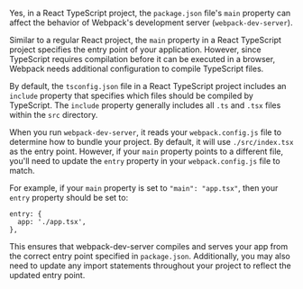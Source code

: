 Yes, in a React TypeScript project, the `package.json` file's `main` property can affect the behavior of Webpack's development server (`webpack-dev-server`).

Similar to a regular React project, the `main` property in a React TypeScript project specifies the entry point of your application. However, since TypeScript requires compilation before it can be executed in a browser, Webpack needs additional configuration to compile TypeScript files.

By default, the `tsconfig.json` file in a React TypeScript project includes an `include` property that specifies which files should be compiled by TypeScript. The `include` property generally includes all `.ts` and `.tsx` files within the `src` directory.

When you run `webpack-dev-server`, it reads your `webpack.config.js` file to determine how to bundle your project. By default, it will use `./src/index.tsx` as the entry point. However, if your `main` property points to a different file, you'll need to update the `entry` property in your `webpack.config.js` file to match.

For example, if your `main` property is set to `"main": "app.tsx"`, then your `entry` property should be set to:

```
entry: {
  app: './app.tsx',
},
```

This ensures that webpack-dev-server compiles and serves your app from the correct entry point specified in `package.json`. Additionally, you may also need to update any import statements throughout your project to reflect the updated entry point.